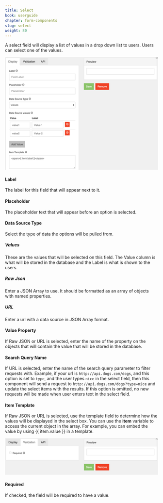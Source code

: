 ```yaml
---
title: Select
book: userguide
chapter: form-components
slug: select
weight: 80
---
```

A select field will display a list of values in a drop down list to users. Users can select one of the values.

![](/assets/img/select-display.png)

#### Label

The label for this field that will appear next to it.

#### Placeholder

The placeholder text that will appear before an option is selected.

#### Data Source Type

Select the type of data the options will be pulled from.

##### Values

These are the values that will be selected on this field. The Value column is what will be stored in the database and the Label is what is shown to the users.

##### Raw Json

Enter a JSON Array to use. It should be formatted as an array of objects with named properties.

##### URL

Enter a url with a data source in JSON Array format.

#### Value Property

If Raw JSON or URL is selected, enter the name of the property on the objects that will contain the value that will be stored in the database.

#### Search Query Name

If URL is selected, enter the name of the search query parameter to filter requests with. Example, if your url is `http://api.dogs.com/dogs`, and this option is set to `type`, and the user types `nice` in the select field, then this component will send a request to `http://api.dogs.com/dogs?type=nice` and update the select items with the results. If this option is omitted, no new requests will be made when user enters text in the select field.

#### Item Template

If Raw JSON or URL is selected, use the template field to determine how the values will be displayed in the select box. You can use the **item** variable to access the current object in the array. For example, you can embed the value by using {{ item.value }} in a template.

![](/assets/img/select-validation.png)

#### Required

If checked, the field will be required to have a value.

